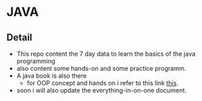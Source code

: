 # JAVA

## Detail 
- This repo content the 7 day data to learn the basics of the java programming 
- also content some hands-on and some practice programm.
- A java book is also there 
  - for OOP concept and hands on i refer to this link [this](https://www.programiz.com/java-programming/class-objects).
- soon i will also update the everything-in-on-one document. 

